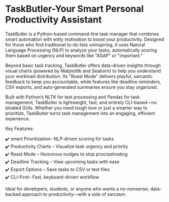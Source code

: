# TaskButler-Your Smart Personal Productivity Assistant
TaskButler is a Python-based command-line task manager that combines smart automation with witty motivation to boost your productivity. Designed for those who find traditional to-do lists uninspiring, it uses Natural Language Processing (NLP) to analyze your tasks, automatically scoring them based on urgency and keywords like "ASAP" or "important."  

Beyond basic task tracking, TaskButler offers data-driven insights through visual charts (powered by Matplotlib and Seaborn) to help you understand your workload distribution. Its "Roast Mode" delivers playful, sarcastic feedback to keep you accountable, while features like deadline reminders, CSV exports, and auto-generated summaries ensure you stay organized.  

Built with Python’s NLTK for text processing and Pandas for task management, TaskButler is lightweight, fast, and entirely CLI-based—no bloated GUIs. Whether you need tough love or just a smarter way to prioritize, TaskButler turns task management into an engaging, efficient experience.  

Key Features:

✔️ smart Prioritization– NLP-driven scoring for tasks  
✔️ Productivity Charts – Visualize task urgency and priority  
✔️ Roast Mode – Humorous nudges to stop procrastinating  
✔️ Deadline Tracking – View upcoming tasks with ease  
✔️ Export Options – Save tasks to CSV or text files  
✔️ CLI-First– Fast, keyboard-driven workflow  

Ideal for developers, students, or anyone who wants a no-nonsense, data-backed approach to productivity—with a side of sarcasm.
